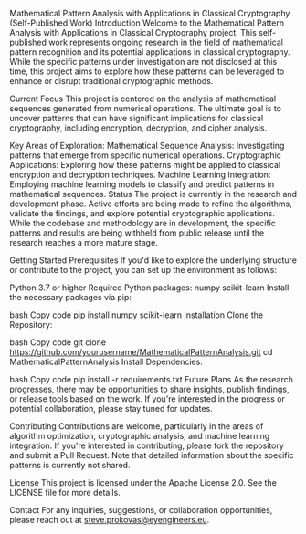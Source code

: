Mathematical Pattern Analysis with Applications in Classical Cryptography (Self-Published Work)
Introduction
Welcome to the Mathematical Pattern Analysis with Applications in Classical Cryptography project. This self-published work represents ongoing research in the field of mathematical pattern recognition and its potential applications in classical cryptography. While the specific patterns under investigation are not disclosed at this time, this project aims to explore how these patterns can be leveraged to enhance or disrupt traditional cryptographic methods.

Current Focus
This project is centered on the analysis of mathematical sequences generated from numerical operations. The ultimate goal is to uncover patterns that can have significant implications for classical cryptography, including encryption, decryption, and cipher analysis.

Key Areas of Exploration:
Mathematical Sequence Analysis: Investigating patterns that emerge from specific numerical operations.
Cryptographic Applications: Exploring how these patterns might be applied to classical encryption and decryption techniques.
Machine Learning Integration: Employing machine learning models to classify and predict patterns in mathematical sequences.
Status
The project is currently in the research and development phase. Active efforts are being made to refine the algorithms, validate the findings, and explore potential cryptographic applications. While the codebase and methodology are in development, the specific patterns and results are being withheld from public release until the research reaches a more mature stage.

Getting Started
Prerequisites
If you'd like to explore the underlying structure or contribute to the project, you can set up the environment as follows:

Python 3.7 or higher
Required Python packages:
numpy
scikit-learn
Install the necessary packages via pip:

bash
Copy code
pip install numpy scikit-learn
Installation
Clone the Repository:

bash
Copy code
git clone https://github.com/yourusername/MathematicalPatternAnalysis.git
cd MathematicalPatternAnalysis
Install Dependencies:

bash
Copy code
pip install -r requirements.txt
Future Plans
As the research progresses, there may be opportunities to share insights, publish findings, or release tools based on the work. If you're interested in the progress or potential collaboration, please stay tuned for updates.

Contributing
Contributions are welcome, particularly in the areas of algorithm optimization, cryptographic analysis, and machine learning integration. If you're interested in contributing, please fork the repository and submit a Pull Request. Note that detailed information about the specific patterns is currently not shared.

License
This project is licensed under the Apache License 2.0. See the LICENSE file for more details.

Contact
For any inquiries, suggestions, or collaboration opportunities, please reach out at steve.prokovas@eyengineers.eu.


